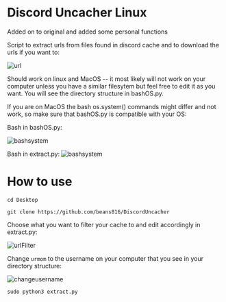 # Discord Uncacher Linux

Added on to original and added some personal functions

Script to extract urls from files found in discord cache and to download the urls if you want to:

![url](https://user-images.githubusercontent.com/22084147/144713308-1b43ce54-a556-406c-8cac-064d3bada2e7.png)

Should work on linux and MacOS -- it most likely will not work on your computer unless you have a similar filesytem but feel free to edit it as you want. You will see the directory structure in bashOS.py.

If you are on MacOS the bash os.system() commands might differ and not work, so make sure that bashOS.py is compatible with your OS:

Bash in bashOS.py:

![bashsystem](https://user-images.githubusercontent.com/22084147/144713707-d96ef940-fdcf-4288-8527-36f00ef077d9.png)

Bash in extract.py:
![bashsystem](https://user-images.githubusercontent.com/22084147/144716197-6dcf61a8-2b4a-4c3e-9fae-bc5a5b0be972.png)



# How to use
```cd Desktop```

```git clone https://github.com/beans816/DiscordUncacher```

Choose what you want to filter your cache to and edit accordingly in extract.py:

![urlFilter](https://user-images.githubusercontent.com/22084147/144713378-87f6cab5-32e4-4eb4-b14d-c3aa1d47a597.png)

Change ```urmom``` to the username on your computer that you see in your directory structure:

![changeusername](https://user-images.githubusercontent.com/22084147/144714607-47f8769d-1620-4c6e-86a4-8ccb4e5d0222.png)


```sudo python3 extract.py```




